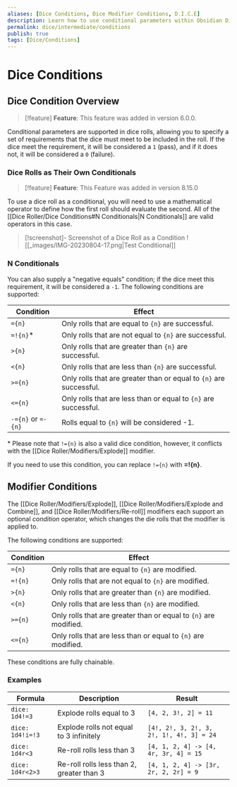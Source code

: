 ```yaml
---
aliases: [Dice Conditions, Dice Modifier Conditions, D.I.C.E]
description: Learn how to use conditional parameters within Obsidian Dice Roller
permalink: dice/intermediate/conditions
publish: true
tags: [Dice/Conditions]
---
```


# Dice Conditions

## Dice Condition Overview

> [!feature] **Feature**: This feature was added in version 6.0.0.

Conditional parameters are supported in dice rolls, allowing you to specify a set of requirements that the dice must meet to be included in the roll. If the dice meet the requirement, it will be considered a `1` (pass), and if it does not, it will be considered a `0` (failure). 

### Dice Rolls as Their Own Conditionals

> [!feature] **Feature**: This Feature was added in version 8.15.0


To use a dice roll as a conditional, you will need to use a mathematical operator to define how the first roll should evaluate the second. All of the [[Dice Roller/Dice Conditions#N Conditionals|N Conditionals]] are valid operators in this case.

> [!screenshot]- Screenshot of a Dice Roll as a Condition
>![[_images/IMG-20230804-17.png|Test Conditional]]

### N Conditionals

You can also supply a "negative equals" condition; if the dice meet this requirement, it will be considered a `-1`. The following conditions are supported:

| Condition          | Effect                                                             |
| ------------------ | ------------------------------------------------------------------ |
| `={n}`             | Only rolls that are equal to `{n}` are successful.                 |
| `=!{n}`\*          | Only rolls that are not equal to `{n}` are successful.             |
| `>{n}`             | Only rolls that are greater than `{n}` are successful.             |
| `<{n}`             | Only rolls that are less than `{n}` are successful.                |
| `>={n}`            | Only rolls that are greater than or equal to `{n}` are successful. |
| `<={n}`            | Only rolls that are less than or equal to `{n}` are successful.    |
| `-={n}` or `=-{n}` | Rolls equal to `{n}` will be considered -1.                        |

\* Please note that `!={n}` is also a valid dice condition, however, it conflicts with the [[Dice Roller/Modifiers/Explode]] modifier. 

If you need to use this condition, you can replace `!={n}` with **=!{n}**.

## Modifier Conditions

The [[Dice Roller/Modifiers/Explode]], [[Dice Roller/Modifiers/Explode and Combine]], and [[Dice Roller/Modifiers/Re-roll]] modifiers each support an optional *condition* operator, which changes the die rolls that the modifier is applied to.

The following conditions are supported:

| Condition | Effect                                                           |
| --------- | ---------------------------------------------------------------- |
| `={n}`    | Only rolls that are equal to `{n}` are modified.                 |
| `=!{n}`   | Only rolls that are not equal to `{n}` are modified.             |
| `>{n}`    | Only rolls that are greater than `{n}` are modified.             |
| `<{n}`    | Only rolls that are less than `{n}` are modified.                |
| `>={n}`   | Only rolls that are greater than or equal to `{n}` are modified. |
| `<={n}`   | Only rolls that are less than or equal to `{n}` are modified.    |

These conditions are fully chainable.

### Examples

| Formula          | Description                               | Result                                   |
| ---------------- | ----------------------------------------- | ---------------------------------------- |
| `dice: 1d4!=3`   | Explode rolls equal to 3                  | `[4, 2, 3!, 2] = 11`                     |
| `dice: 1d4!i=!3` | Explode rolls not equal to 3 infinitely   | `[4!, 2!, 3, 2!, 3, 2!, 1!, 4!, 3] = 24` |
| `dice: 1d4r<3`   | Re-roll rolls less than 3                 | `[4, 1, 2, 4] -> [4, 4r, 3r, 4] = 15`    |
| `dice: 1d4r<2>3` | Re-roll rolls less than 2, greater than 3 | `[4, 1, 2, 4] -> [3r, 2r, 2, 2r] = 9`    |

